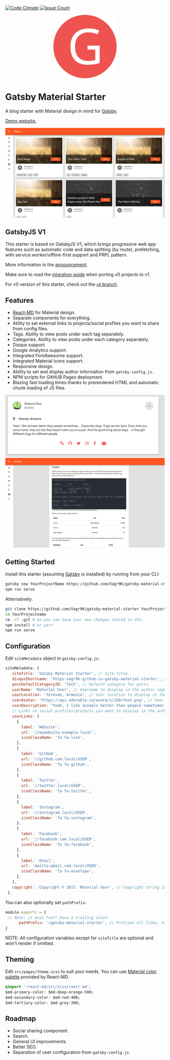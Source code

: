 [![Code Climate](https://codeclimate.com/github/Vagr9K/gatsby-material-starter/badges/gpa.svg)](https://codeclimate.com/github/Vagr9K/gatsby-material-starter)
[![Issue Count](https://codeclimate.com/github/Vagr9K/gatsby-material-starter/badges/issue_count.svg)](https://codeclimate.com/github/Vagr9K/gatsby-material-starter)
<div align="center">
    <img src="docs/logo.png" alt="Logo" width='200px' height='200px'/>
</div>

# Gatsby Material Starter
A blog starter with Material design in mind for [Gatsby](https://github.com/gatsbyjs/gatsby/).

[Demo website.](https://vagr9k.github.io/gatsby-material-starter/)

![Screenshot](docs/screenshot.png)

## GatsbyJS V1

This starter is based on GatsbyJS V1, which brings progressive web app features such as automatic code and data splitting (by route), prefetching, with service worker/offline-first support and PRPL pattern.

More information in the [announcement](https://www.gatsbyjs.org/blog/gatsby-first-beta-release/).

Make sure to read the [migration guide](https://www.gatsbyjs.org/docs/migrating-from-v0-to-v1/) when porting v0 projects to v1.

For v0 version of this starter, check out the [`v0` branch](https://github.com/Vagr9K/gatsby-material-starter/tree/v0).

## Features

* [React-MD](https://github.com/mlaursen/react-md) for Material design.
* Separate components for everything.
* Ablity to set external links to projects/social profiles you want to share from config files.
* Tags. Ability to view posts under each tag separately.
* Categories. Ability to view posts under each category separately.
* Disqus support.
* Google Analytics support.
* Integrated FontAwesome support.
* Integrated Material Icons support.
* Responsive design.
* Ability to set and display author information from `gatsby-config.js`.
* NPM scripts for GitHUB Pages deployment.
* Blazing fast loading times thanks to prerendered HTML and automatic chunk loading of JS files.

![Author Segment Screenshot](docs/screenshot-author.png)
![Article Screenshot](docs/screenshot-article.png)

## Getting Started

Install this starter (assuming [Gatsby](https://github.com/gatsbyjs/gatsby/) is installed) by running from your CLI:

```sh
gatsby new YourProjectName https://github.com/Vagr9K/gatsby-material-starter
npm run serve
```

Alternatively:

```sh
git clone https://github.com/Vagr9K/gatsby-material-starter YourProjectName # Clone the project
cd YourProjectname
rm -rf .git # So you can have your own changes stored in VCS.
npm install # or yarn
npm run serve
```

## Configuration

 Edit `siteMetadata` object in `gatsby-config.js`:

 ```js
siteMetadata: {
    siteTitle: 'Gatsby Material Starter', // Site title.
    disqusShortname: 'https-vagr9k-github-io-gatsby-material-starter', // Disqus shortname.
    postDefaultCategoryID: 'Tech', // Default category for posts.
    userName: 'Material User', // Username to display in the author segment.
    userLocation: 'Yerevan, Armenia', // User location to display in the author segment.
    userAvatar: 'https://api.adorable.io/avatars/150/test.png', // User avatar to display in the author segment.
    userDescription: "Yeah, I like animals better than people sometimes... Especially dogs. Dogs are the best. Every time you come home, they act like they haven't seen you in a year. And the good thing about dogs... is they got different dogs for different people.", // User description to display in the author segment.
    // Links to social profiles/projects you want to display in the author segment/navigation bar.
    userLinks: [
      {
        label: 'Website',
        url: '//mywebsite.example.local',
        iconClassName: 'fa fa-link',
      },
      {
        label: 'GitHub',
        url: '//github.com.local/USER',
        iconClassName: 'fa fa-github',
      },
      {
        label: 'Twitter',
        url: '//twitter.local/USER',
        iconClassName: 'fa fa-twitter',
      },
      {
        label: 'Instagram',
        url: '//instagram.local/USER',
        iconClassName: 'fa fa-instagram',
      },
      {
        label: 'Facebook',
        url: '//facebook.com.local/USER',
        iconClassName: 'fa fa-facebook',
      },
      {
        label: 'Enail',
        url: 'mailto:gmail.com.local/USER',
        iconClassName: 'fa fa-envelope',
      },
    ],
    copyright: 'Copyright © 2017. Material User', // Copyright string in the footer of the website.
  },
 ```

 You can also optionally set `pathPrefix`:
 ```js
 module.exports = {
  // Note: it must *not* have a trailing slash.
       pathPrefix: '/gatsby-material-starter', // Prefixes all links. For cases when deployed to example.github.io/gatsby-material-starter/.
}

 ```

 NOTE: All configuration variables except for `siteTitle` are optional and won't render if omitted.

## Theming

Edit `src/pages/theme.scss` to suit your needs.
You can use [Material color palette](https://react-md.mlaursen.com/customization/colors) provided by React-MD.

```css
@import '~react-md/src/scss/react-md';
$md-primary-color: $md-deep-orange-500;
$md-secondary-color: $md-red-400;
$md-tertiary-color: $md-grey-300;
```

## Roadmap

* Social sharing component.
* Search.
* General UI improvements.
* Better SEO.
* Separation of user configuration from `gatsby-config.js`.
